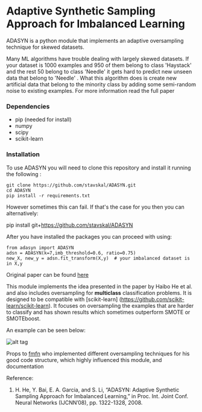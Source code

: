 # Adaptive Synthetic Sampling Approach for Imbalanced Learning 

ADASYN is a python module that implements an adaptive oversampling technique for skewed datasets.

Many ML algorithms have trouble dealing with largely skewed datasets. If your dataset is 1000 examples and 950 of them belong to class 'Haystack' and the rest 50 belong to class 'Needle' it gets hard to predict new unseen data that belong to 'Needle' . What this algorithm does is create new artificial data that belong to the minority class by adding some semi-random noise to existing examples. For more information read the full paper

### Dependencies
* pip (needed for install)
* numpy
* scipy
* scikit-learn


### Installation

To use ADASYN you will need to clone this repository and install it running the following :

    git clone https://github.com/stavskal/ADASYN.git
    cd ADASYN
    pip install -r requirements.txt
    
However sometimes this can fail. If that's the case for you then you can alternatively:
    
   pip install git+https://github.com/stavskal/ADASYN    

After you have installed the packages you can proceed with using:

    from adasyn import ADASYN
    adsn = ADASYN(k=7,imb_threshold=0.6, ratio=0.75)
    new_X, new_y = adsn.fit_transform(X,y)  # your imbalanced dataset is in X,y

    
    
    
Original paper can be found [here](http://ieeexplore.ieee.org/xpl/login.jsp?tp=&arnumber=4633969&url=http://ieeexplore.ieee.org/xpls/abs_all.jsp%3Farnumber%3D4633969) 

This module implements the idea presented in the paper by Haibo He et al. and also includes oversampling for **multiclass** classification problems. It is designed to be compatible with [scikit-learn] (https://github.com/scikit-learn/scikit-learn). It focuses on oversampling the examples that are harder to classify and has shown results which sometimes outperform SMOTE or SMOTEboost.

An example can be seen below:

![alt tag](https://github.com/stavskal/ADASYN/blob/master/sample.jpg)


Props to [fmfn](https://github.com/fmfn) who implemented different oversampling techniques for his good code structure, which highly influenced this module, and documentation


Reference:

1. H. He, Y. Bai, E. A. Garcia, and S. Li, “ADASYN: Adaptive Synthetic Sampling Approach for Imbalanced Learning,” in Proc. Int. Joint Conf. Neural Networks (IJCNN’08), pp. 1322-1328, 2008.
